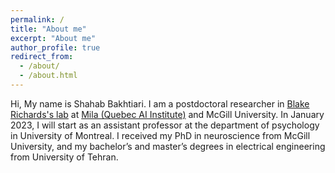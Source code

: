 ```yaml
---
permalink: /
title: "About me"
excerpt: "About me"
author_profile: true
redirect_from: 
  - /about/
  - /about.html
---
```


Hi, My name is Shahab Bakhtiari. I am a postdoctoral researcher in [Blake Richards's lab](https://linclab.mila.quebec/home) at [Mila (Quebec AI Institute)](https://mila.quebec/en/) and McGill University. In January 2023, I will start as an assistant professor at the department of psychology in University of Montreal. I received my PhD in neuroscience from McGill University, and my bachelor’s and master’s degrees in electrical engineering from University of Tehran. 
